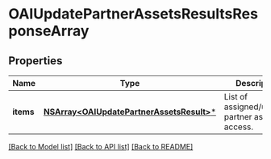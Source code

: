 # OAIUpdatePartnerAssetsResultsResponseArray

## Properties
Name | Type | Description | Notes
------------ | ------------- | ------------- | -------------
**items** | [**NSArray&lt;OAIUpdatePartnerAssetsResult&gt;***](OAIUpdatePartnerAssetsResult.md) | List of assigned/updated partner asset access. | [optional] 

[[Back to Model list]](../README.md#documentation-for-models) [[Back to API list]](../README.md#documentation-for-api-endpoints) [[Back to README]](../README.md)


